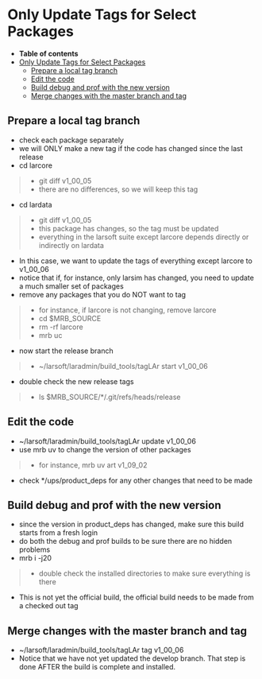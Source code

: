 Only Update Tags for Select Packages
==============================================================================

-   **Table of contents**
-   [Only Update Tags for Select Packages](#Only-Update-Tags-for-Select-Packages)
    -   [Prepare a local tag branch](#Prepare-a-local-tag-branch)
    -   [Edit the code](#Edit-the-code)
    -   [Build debug and prof with the new version](#Build-debug-and-prof-with-the-new-version)
    -   [Merge changes with the master branch and tag](#Merge-changes-with-the-master-branch-and-tag)

Prepare a local tag branch
----------------------------------------------------------

-   check each package separately
-   we will ONLY make a new tag if the code has changed since the last release
-   cd larcore

> -   git diff v1_00_05
> -   there are no differences, so we will keep this tag

-   cd lardata

> -   git diff v1_00_05
> -   this package has changes, so the tag must be updated
> -   everything in the larsoft suite except larcore depends directly or indirectly on lardata

-   In this case, we want to update the tags of everything except larcore to v1_00_06
-   notice that if, for instance, only larsim has changed, you need to update a much smaller set of packages
-   remove any packages that you do NOT want to tag

> -   for instance, if larcore is not changing, remove larcore
> -   cd \$MRB_SOURCE
> -   rm -rf larcore
> -   mrb uc

-   now start the release branch

> -   \~/larsoft/laradmin/build_tools/tagLAr start v1_00_06

-   double check the new release tags

> -   ls \$MRB_SOURCE/\*/.git/refs/heads/release

Edit the code
--------------------------------

-   \~/larsoft/laradmin/build_tools/tagLAr update v1_00_06
-   use mrb uv to change the version of other packages

> -   for instance, mrb uv art v1_09_02

-   check \*/ups/product_deps for any other changes that need to be made

Build debug and prof with the new version
----------------------------------------------------------------------------------------

-   since the version in product_deps has changed, make sure this build starts from a fresh login
-   do both the debug and prof builds to be sure there are no hidden problems
-   mrb i -j20

> -   double check the installed directories to make sure everything is there

-   This is not yet the official build, the official build needs to be made from a checked out tag

Merge changes with the master branch and tag
----------------------------------------------------------------------------------------------

-   \~/larsoft/laradmin/build_tools/tagLAr tag v1_00_06
-   Notice that we have not yet updated the develop branch. That step is done AFTER the build is complete and installed.
